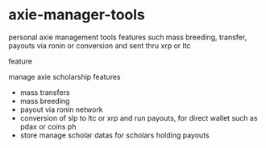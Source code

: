 # axie-manager-tools
personal axie management tools features such mass breeding, transfer, payouts via ronin or conversion and sent thru xrp or ltc

feature

manage axie scholarship features
- mass transfers 
- mass breeding
- payout via ronin network
- conversion of slp to ltc or xrp and run payouts, for direct wallet such as pdax or coins ph
- store manage scholar datas for scholars holding payouts



